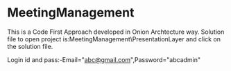 # MeetingManagement
This is a Code First Approach developed in Onion Archtecture way.
Solution file to open project is:MeetingManagement\PresentationLayer and click on the solution file.

Login id and pass:-Email="abc@gmail.com",Password="abcadmin"

